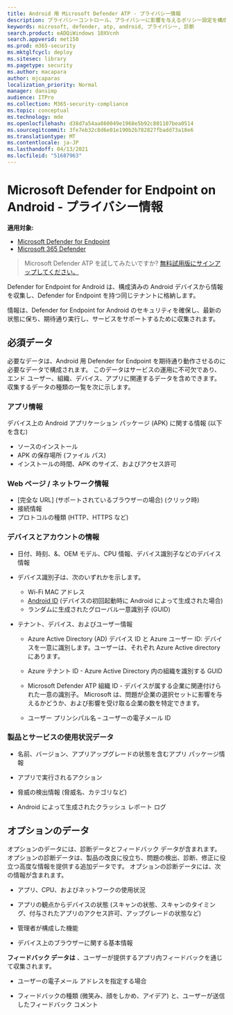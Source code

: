 ```yaml
---
title: Android 用 Microsoft Defender ATP - プライバシー情報
description: プライバシーコントロール、プライバシーに影響を与えるポリシー設定を構成する方法、および Microsoft Defender ATP for Android で収集された診断データに関する情報。
keywords: microsoft, defender, atp, android, プライバシー, 診断
search.product: eADQiWindows 10XVcnh
search.appverid: met150
ms.prod: m365-security
ms.mktglfcycl: deploy
ms.sitesec: library
ms.pagetype: security
ms.author: macapara
author: mjcaparas
localization_priority: Normal
manager: dansimp
audience: ITPro
ms.collection: M365-security-compliance
ms.topic: conceptual
ms.technology: mde
ms.openlocfilehash: d38d7a54aa860049e1968e5b92c801107bea0514
ms.sourcegitcommit: 3fe7eb32c8d6e01e190b2b782827fbadd73a18e6
ms.translationtype: MT
ms.contentlocale: ja-JP
ms.lasthandoff: 04/13/2021
ms.locfileid: "51687963"
---
```

#  <a name="microsoft-defender-for-endpoint-on-android---privacy-information"></a>Microsoft Defender for Endpoint on Android - プライバシー情報

**適用対象:**
- [Microsoft Defender for Endpoint](https://go.microsoft.com/fwlink/p/?linkid=2154037)
- [Microsoft 365 Defender](https://go.microsoft.com/fwlink/?linkid=2118804)

> Microsoft Defender ATP を試してみたいですか? [無料試用版にサインアップしてください。](https://www.microsoft.com/microsoft-365/windows/microsoft-defender-atp?ocid=docs-wdatp-exposedapis-abovefoldlink) 


Defender for Endpoint for Android は、構成済みの Android デバイスから情報を収集し、Defender for Endpoint を持つ同じテナントに格納します。

情報は、Defender for Endpoint for Android のセキュリティを確保し、最新の状態に保ち、期待通り実行し、サービスをサポートするために収集されます。

## <a name="required-data"></a>必須データ 

必要なデータは、Android 用 Defender for Endpoint を期待通り動作させるのに必要なデータで構成されます。 このデータはサービスの運用に不可欠であり、エンド ユーザー、組織、デバイス、アプリに関連するデータを含めできます。 収集するデータの種類の一覧を次に示します。

### <a name="app-information"></a>アプリ情報

デバイス上の Android アプリケーション パッケージ (APK) に関する情報 (以下を含む)

-  ソースのインストール
-  APK の保存場所 (ファイル パス)
-  インストールの時間、APK のサイズ、およびアクセス許可

### <a name="web-page--network-information"></a>Web ページ / ネットワーク情報

- [完全な URL] (サポートされているブラウザーの場合) (クリック時)
- 接続情報
- プロトコルの種類 (HTTP、HTTPS など)


### <a name="device-and-account-information"></a>デバイスとアカウントの情報

- 日付、時刻、&、OEM モデル、CPU 情報、デバイス識別子などのデバイス情報
- デバイス識別子は、次のいずれかを示します。
    - Wi-Fi MAC アドレス
    - [Android ID](https://developer.android.com/reference/android/provider/Settings.Secure#ANDROID_ID) (デバイスの初回起動時に Android によって生成された場合)
    - ランダムに生成されたグローバル一意識別子 (GUID)

- テナント、デバイス、およびユーザー情報
    -   Azure Active Directory (AD) デバイス ID と Azure ユーザー ID: デバイスを一意に識別します。ユーザーは、それぞれ Azure Active directory にあります。

    -   Azure テナント ID - Azure Active Directory 内の組織を識別する GUID

    -   Microsoft Defender ATP 組織 ID - デバイスが属する企業に関連付けられた一意の識別子。 Microsoft は、問題が企業の選択セットに影響を与えるかどうか、および影響を受け取る企業の数を特定できます。 

    -   ユーザー プリンシパル名 – ユーザーの電子メール ID

### <a name="product-and-service-usage-data"></a>製品とサービスの使用状況データ
-   名前、バージョン、アプリアップグレードの状態を含むアプリ パッケージ情報

-   アプリで実行されるアクション

-   脅威の検出情報 (脅威名、カテゴリなど)

-   Android によって生成されたクラッシュ レポート ログ

## <a name="optional-data"></a>オプションのデータ

オプションのデータには、診断データとフィードバック データが含まれます。 オプションの診断データは、製品の改良に役立ち、問題の検出、診断、修正に役立つ高度な情報を提供する追加データです。 オプションの診断データには、次の情報が含まれます。

-   アプリ、CPU、およびネットワークの使用状況

-   アプリの観点からデバイスの状態 (スキャンの状態、スキャンのタイミング、付与されたアプリのアクセス許可、アップグレードの状態など)

-   管理者が構成した機能

-   デバイス上のブラウザーに関する基本情報

**フィードバック データは** 、ユーザーが提供するアプリ内フィードバックを通じて収集されます。

-   ユーザーの電子メール アドレスを指定する場合

-   フィードバックの種類 (微笑み、顔をしかめ、アイデア) と、ユーザーが送信したフィードバック コメント
